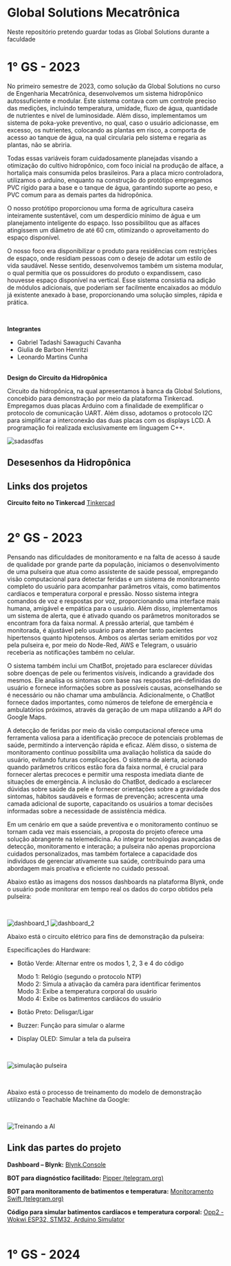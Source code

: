 # Global Solutions Mecatrônica

Neste repositório pretendo guardar todas as Global Solutions durante a faculdade


# 1° GS - 2023 

<p>No primeiro semestre de 2023, como solução da Global Solutions no curso de Engenharia Mecatrônica, desenvolvemos um sistema hidropônico autossuficiente e modular. Este sistema contava com um controle preciso das medições, incluindo temperatura, umidade, fluxo de água, quantidade de nutrientes e nível de luminosidade. Além disso, implementamos um sistema de poka-yoke preventivo, no qual, caso o usuário adicionasse, em excesso, os nutrientes, colocando as plantas em risco, a comporta de acesso ao tanque de água, na qual circularia pelo sistema e regaria as plantas, não se abriria.</p>

<p>Todas essas variáveis foram cuidadosamente planejadas visando a otimização do cultivo hidropônico, com foco inicial na produção de alface, a hortaliça mais consumida pelos brasileiros. Para a placa micro controladora, utilizamos o arduino, enquanto na construção do protótipo empregamos PVC rígido para a base e o tanque de água, garantindo suporte ao peso, e PVC comum para as demais partes da hidropônica.</p>
<p>O nosso protótipo proporcionou uma forma de agricultura caseira inteiramente sustentável, com um desperdício mínimo de água e um planejamento inteligente do espaço. Isso possibilitou que as alfaces atingissem um diâmetro de até 60 cm, otimizando o aproveitamento do espaço disponível.</p>

<p>O nosso foco era disponibilizar o produto para residências com restrições de espaço, onde residiam pessoas com o desejo de adotar um estilo de vida saudável. Nesse sentido, desenvolvemos também um sistema modular, o qual permitia que os possuidores do produto o expandissem, caso houvesse espaço disponível na vertical. Esse sistema consistia na adição de módulos adicionais, que poderiam ser facilmente encaixados ao módulo já existente anexado à base, proporcionando uma solução simples, rápida e prática.</p>
<br>
<strong><p>Integrantes</p></strong>
<ul>
<li>Gabriel Tadashi Sawaguchi Cavanha</li>
<li>Giulia de Barbon Henritzi</li>
<li>Leonardo Martins Cunha</li>
</ul>
<br>
<strong>Design do Circuito da Hidropônica</strong>
<p>Circuito da hidropônica, na qual apresentamos à banca da Global Solutions, concebido para demonstração por meio da plataforma Tinkercad. Empregamos duas placas Arduino com a finalidade de exemplificar o protocolo de comunicação UART. Além disso, adotamos o protocolo I2C para simplificar a interconexão das duas placas com os displays LCD. A programação foi realizada exclusivamente em linguagem C++.</p>

![sadasdfas](https://github.com/le0nardomartins/Global-Solutions-Meca/assets/98195508/e4d779ad-7d84-491b-b2e6-2765e7754059)
<br>

## Desesenhos da Hidropônica


## Links dos projetos 

**Circuito feito no Tinkercad**
[Tinkercad](https://www.tinkercad.com/things/deKLxw0SsRG-global-solutions-2023-hidroponica)
<br>
<br>

# 2° GS - 2023

<p> Pensando nas dificuldades de monitoramento e na falta de acesso á saude de qualidade por grande parte da população, iniciamos o desenvolvimento de uma pulseira que atua como assistente de saúde pessoal, empregando visão computacional para detectar feridas e um sistema de monitoramento completo do usuário para acompanhar parâmetros vitais, como batimentos cardíacos e temperatura corporal e pressão. Nosso sistema integra comandos de voz e respostas por voz, proporcionando uma interface mais humana, amigável e empática para o usuário.
Além disso, implementamos um sistema de alerta, que é ativado quando os parâmetros monitorados se encontram fora da faixa normal. A pressão arterial, que também é monitorada, é ajustável pelo usuário para atender tanto pacientes hipertensos quanto hipotensos. Ambos os alertas seriam emitidos por voz pela pulseira e, por meio do Node-Red, AWS e Telegram, o usuário receberia as notificações também no celular. <br> </p>
<p> O sistema também inclui um ChatBot, projetado para esclarecer dúvidas sobre doenças de pele ou ferimentos visíveis, indicando a gravidade dos mesmos. Ele analisa os sintomas com base nas respostas pré-definidas do usuário e fornece informações sobre as possíveis causas, aconselhando se é necessário ou não chamar uma ambulância. Adicionalmente, o ChatBot fornece dados importantes, como números de telefone de emergência e ambulatórios próximos, através da geração de um mapa utilizando a API do Google Maps. </p>
A detecção de feridas por meio da visão computacional oferece uma ferramenta valiosa para a identificação precoce de potenciais problemas de saúde, permitindo a intervenção rápida e eficaz. Além disso, o sistema de monitoramento contínuo possibilita uma avaliação holística da saúde do usuário, evitando futuras complicações.
O sistema de alerta, acionado quando parâmetros críticos estão fora da faixa normal, é crucial para fornecer alertas precoces e permitir uma resposta imediata diante de situações de emergência. A inclusão do ChatBot, dedicado a esclarecer dúvidas sobre saúde da pele e fornecer orientações sobre a gravidade dos sintomas, hábitos saudáveis e formas de prevenção; acrescenta uma camada adicional de suporte, capacitando os usuários a tomar decisões informadas sobre a necessidade de assistência médica.
<p>Em um cenário em que a saúde preventiva e o monitoramento contínuo se tornam cada vez mais essenciais, a proposta do projeto oferece uma solução abrangente na telemedicina. Ao integrar tecnologias avançadas de detecção, monitoramento e interação; a pulseira não apenas proporciona cuidados personalizados, mas também fortalece a capacidade dos indivíduos de gerenciar ativamente sua saúde, contribuindo para uma abordagem mais proativa e eficiente no cuidado pessoal. </p>

<p>Abaixo estão as imagens dos nossos dashboards na plataforma Blynk, onde o usuário pode monitorar em tempo real os dados do corpo obtidos pela pulseira:</p>
<br>

![dashboard_1](https://github.com/le0nardomartins/Global-Solutions-Meca/assets/98195508/922e47f4-7114-4015-89ac-3d53754fea3d)
![dashboard_2](https://github.com/le0nardomartins/Global-Solutions-Meca/assets/98195508/6c9bd4af-254f-4cca-82af-b54fdc025fb4)
<br>
<p>Abaixo está o circuito elétrico para fins de demonstração da pulseira:</p>
<p>Especificações do Hardware:</p>
<ul>
<li>
  <p>Botão Verde: Alternar entre os modos 1, 2, 3 e 4 do código</p>
    <p>
      Modo 1: Relógio (segundo o protocolo NTP) <br>
      Modo 2: Simula a ativação da camêra para identificar ferimentos <br>
      Modo 3: Exibe a temperatura corporal do usuário <br>
      Modo 4: Exibe os batimentos cardiácos do usuário <br>
    </p>
</li>
<li><p>Botão Preto: Delisgar/Ligar</p></li>
<li><p>Buzzer: Função para simular o alarme</p></li>
<li><p>Display OLED: Simular a tela da pulseira</p></li>
</ul>
<br>

![simulação pulseira](https://github.com/le0nardomartins/Global-Solutions-Meca/assets/98195508/c326f49d-a3df-457e-aa09-4303f5862465)

<br>
<p>Abaixo está o processo de treinamento do modelo de demonstração utilizando o Teachable Machine da Google:</p>
<br>

![Treinando a AI](https://github.com/le0nardomartins/Global-Solutions-Meca/assets/98195508/fbaff1bb-2e91-4579-9cad-f5a9f8bf9c6e)

## Link das partes do projeto 

**Dashboard – Blynk:**
[Blynk.Console](https://blynk.cloud/dashboard/124086/global/filter/838741/organization/124086/devices/480543/dashboard)

**BOT para diagnóstico facilitado:**
[Pipper (telegram.org)](https://web.telegram.org/a/#6820946733)

**BOT para monitoramento de batimentos e temperatura:**
[Monitoramento Swift (telegram.org)](https://web.telegram.org/a/#6977331128)

**Código para simular batimentos cardíacos e temperatura corporal:**
[Opp2 - Wokwi ESP32, STM32, Arduino Simulator](https://wokwi.com/projects/381115733791622145)
<br>
<br>

# 1° GS - 2024 
